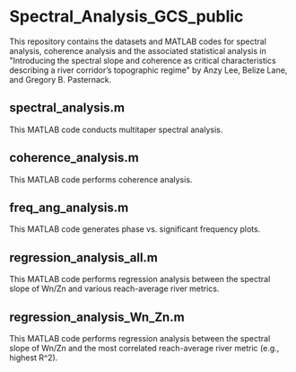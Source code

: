 # Spectral_Analysis_GCS_public

This repository contains the datasets and MATLAB codes for spectral analysis, coherence analysis and the associated statistical analysis in "Introducing the spectral slope and coherence as critical characteristics describing a river corridor’s topographic regime" by Anzy Lee, Belize Lane, and Gregory B. Pasternack. 

## spectral_analysis.m

This MATLAB code conducts multitaper spectral analysis. 

## coherence_analysis.m

This MATLAB code performs coherence analysis.

## freq_ang_analysis.m

This MATLAB code generates phase vs. significant frequency plots.

## regression_analysis_all.m

This MATLAB code performs regression analysis between the spectral slope of Wn/Zn and various reach-average river metrics.

## regression_analysis_Wn_Zn.m

This MATLAB code performs regression analysis between the spectral slope of Wn/Zn and the most correlated reach-average river metric (e.g., highest R^2).

